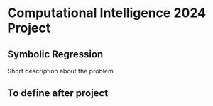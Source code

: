 # Computational Intelligence 2024 Project
## Symbolic Regression
Short description about the problem

## To define after project